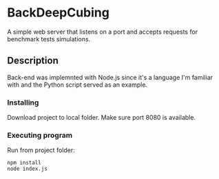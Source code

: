 # BackDeepCubing

A simple web server that listens on a port and accepts requests for benchmark tests simulations.

## Description

Back-end was implemnted with Node.js since it's a language I'm familiar with and the Python script served as an example.

### Installing

Download project to local folder. 
Make sure port 8080 is available.

### Executing program

Run from project folder:
```
npm install
node index.js
```